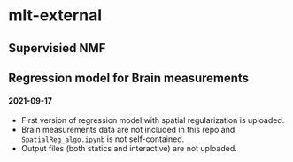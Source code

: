 # mlt-external


## Supervisied NMF






## Regression model for Brain measurements


#### 2021-09-17
- First version of regression model with spatial regularization is uploaded.
- Brain measurements data are not included in this repo and `SpatialReg_algo.ipynb` is not self-contained.
- Output files (both statics and interactive) are not uploaded.

